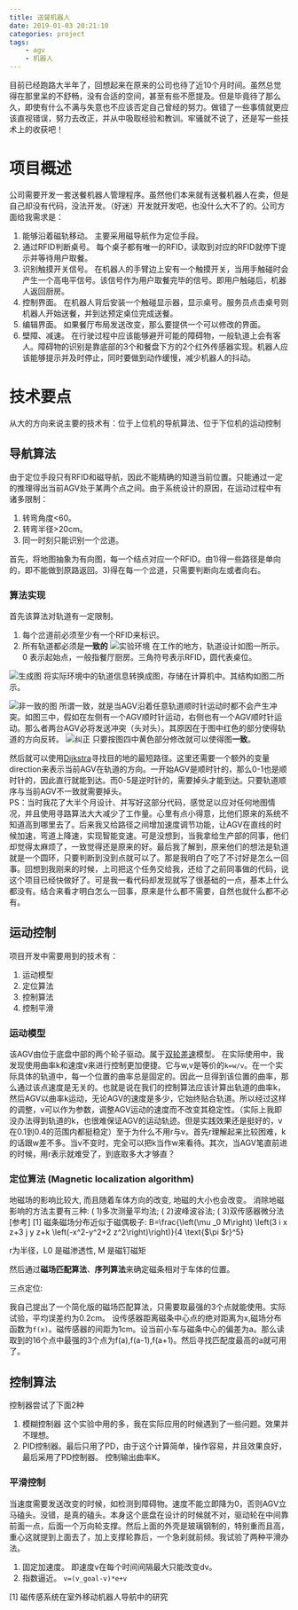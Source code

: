 ```yaml
---
title: 送餐机器人
date: 2019-01-03 20:21:10
categories: project
tags:
    - agv
    - 机器人
---
```

目前已经跑路大半年了，回想起来在原来的公司也待了近10个月时间。虽然总觉得在那里呆的不舒畅，没有合适的空间，甚至有些不愿提及。但是毕竟待了那么久，即使有什么不满与失意也不应该否定自己曾经的努力。做错了一些事情就更应该直视错误，努力去改正，并从中吸取经验和教训。牢骚就不说了，还是写一些技术上的收获吧！

# 项目概述
公司需要开发一套送餐机器人管理程序。虽然他们本来就有送餐机器人在卖，但是自己却没有代码，没法开发。（好迷）开发就开发吧，也没什么大不了的。公司方面给我需求是：
1. 能够沿着磁轨移动。 主要采用磁导航作为定位手段。
2. 通过RFID判断桌号。 每个桌子都有唯一的RFID，读取到对应的RFID就停下提示并等待用户取餐。
3. 识别触摸开关信号。 在机器人的手臂边上安有一个触摸开关，当用手触碰时会产生一个高电平信号。该信号作为用户取餐完毕的信号。即用户触碰后，机器人返回厨房。
4. 控制界面。 在机器人背后安装一个触碰显示器，显示桌号。服务员点击桌号则机器人开始送餐，并到达预定桌位完成送餐。
5. 编辑界面。 如果餐厅布局发送改变，那么要提供一个可以修改的界面。
6. 壁障、减速。 在行驶过程中应该能够避开可能的障碍物，一般轨道上会有客人。障碍物的识别是靠底部的3个和餐盘下方的2个红外传感器实现。机器人应该能够提示并及时停止，同时要做到动作缓慢，减少机器人的抖动。

# 技术要点
从大的方向来说主要的技术有：位于上位机的导航算法、位于下位机的运动控制
## 导航算法
由于定位手段只有RFID和磁导航，因此不能精确的知道当前位置。只能通过一定的推理得出当前AGV处于某两个点之间。由于系统设计的原因，在运动过程中有诸多限制：
1. 转弯角度<60。
2. 转弯半径>20cm。
3. 同一时刻只能识别一个岔道。

首先，将地图抽象为有向图，每一个结点对应一个RFID。由1)得一些路径是单向的，即不能做到原路返回。3)得在每一个岔道，只需要判断向左或者向右。
### 算法实现
首先该算法对轨道有一定限制。
1. 每个岔道前必须至少有一个RFID来标识。
2. 所有轨道都必须是**一致的**
![实验环境](/blog_images/2019-01-04-10-11-30.png)
在工作的地方，轨道设计如图一所示。0 表示起始点，一般指餐厅厨房。三角符号表示RFID，圆代表桌位。

![生成图](/blog_images/2019-01-04-10-15-37.png)
将实际环境中的轨道信息转换成图，存储在计算机中。其结构如图二所示。

![非一致的图](/blog_images/2019-01-04-10-17-33.png)
所谓一致，就是当AGV沿着任意轨道顺时针运动时都不会产生冲突。如图三中，假如在左侧有一个AGV顺时针运动，右侧也有一个AGV顺时针运动。那么者两台AGV必将发送冲突（头对头）。其原因在于图中红色的部分使得轨道的方向反转。
![纠正](/blog_images/2019-01-04-10-27-25.png)
只要按图四中黄色部分修改就可以使得图**一致**。

然后就可以使用[Dijkstra](https://zh.wikipedia.org/wiki/%E6%88%B4%E5%85%8B%E6%96%AF%E7%89%B9%E6%8B%89%E7%AE%97%E6%B3%95)寻找目的地的最短路径。这里还需要一个额外的变量direction来表示当前AGV在轨道的方向。一开始AGV是顺时针的，那么0-1也是顺时针的，因此直行就能到达。而0-5是逆时针的，需要掉头才能到达。只要轨道顺序与当前AGV不一致就需要掉头。  
PS：当时我花了大半个月设计、并写好这部分代码，感觉足以应对任何地图情况，并且使用寻路算法大大减少了工作量。心里有点小得意，比他们原来的系统不知道高到哪里去了。后来我又给路径之间增加速度调节功能，让AGV在直线的时候加速，弯道上降速，实现智能变速。可是没想到，当我拿给生产部的同事，他们却觉得太麻烦了，一致觉得还是原来的好。最后我了解到，原来他们的想法是轨道就是一个圆环，只要判断到没到点就可以了。那是我明白了吃了不讨好是怎么一回事。回想到我刚来的时候，上司把这个任务交给我，还给了之前同事做的代码，说这个项目已经快做好了。可是我一看代码却发现就写了很基础的一点，基本上什么都没有。结合来看才明白怎么一回事，原来是什么都不需要，自然也就什么都不必有。
## 运动控制
项目开发中需要用到的技术有：
1. 运动模型
2. 定位算法
3. 控制算法
4. 控制平滑

### 运动模型 
该AGV由位于底盘中部的两个轮子驱动。属于[双轮差速](https://blog.csdn.net/qq_16149777/article/details/73224070)模型。
在实际使用中，我发现使用曲率k和速度v来进行控制更加便捷。它与w,v是等价的`k=w/v`。在一个实际具体的轨道中，每一个位置的曲率总是固定的。因此一旦得到该位置的曲率，那么通过该点速度是无关的。也就是说在我们的控制算法应该计算出轨道的曲率k，然后AGV以曲率k运动，无论AGV的速度是多少，它始终贴合轨道。所以经过这样的调整，v可以作为参数，调整AGV运动的速度而不改变其稳定性。（实际上我即没办法得到轨道的k，也很难保证AGV的运动轨迹。但是实践效果还是挺好的，v在0.1到0.4的范围内都挺稳定）至于为什么不用r与v。首先r理解起来比较困难，k的话跟w差不多。当v不变时，完全可以把k当作w来看待。其次，当AGV笔直前进的时候，用r表示就难受了，到底取多大才够直？

### 定位算法 (Magnetic localization algorithm)
地磁场的影响比较大, 而且随着车体方向的改变, 地磁的大小也会改变。
消除地磁影响的方法主要有三种:
( 1)多次测量平均法; ( 2)波峰波谷法; ( 3)双传感器微分法
[参考] [1]
磁条磁场分布近似于磁偶极子:
B=\frac{\left(\mu _0 M\right) \left(3 i x z+3 j y z+k \left(-x^2-y^2+2 z^2\right)\right)}{4 \text{$\pi $r}^5}

r为半径，L0 是磁渗透性, M 是磁钉磁矩

然后通过**磁场匹配算法**、**序列算法**来确定磁条相对于车体的位置。

三点定位:

我自己提出了一个简化版的磁场匹配算法，只需要取最强的3个点就能使用。实际试验，平均误差约为0.2cm。
设传感器距离磁条中心点的绝对距离为x,磁场分布函数为`f(x)`。磁传感器的间距为1cm。设当前小车与磁条中心的偏差为a。那么读取到的16个点中最强的3个点为f(a),f(a-1),f(a+1)。然后寻找匹配度最高的a就可用了。
## 控制算法 
控制器尝试了下面2种
1. 模糊控制器 这个实验中用的多，我在实际应用的时候遇到了一些问题。效果并不理想。
2. PID控制器。最后只用了PD，由于这个计算简单，操作容易，并且效果良好，最后采用了PD控制器。
控制输出曲率K。
### 平滑控制
当速度需要发送改变的时候，如检测到障碍物。速度不能立即降为0，否则AGV立马磕头。没错，是真的磕头。本身这个底盘在设计的时候就不对，驱动轮在中间靠前面一点，后面一个万向轮支撑。然后上面的外壳是玻璃钢制的，特别重而且高，重心这就提到上面去了，加上支撑轮靠后，一个急刹就前倾。我试验了两种平滑办法。
1. 固定加速度。 即速度v在每个时间间隔最大只能改变dv。
2. 指数逼近。 `v=(v_goal-v)*e+v`

[1] 磁传感系统在室外移动机器人导航中的研究
